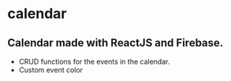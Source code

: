 # calendar
## Calendar made with ReactJS and Firebase.

 - CRUD functions for the events in the calendar.
 - Custom event color
